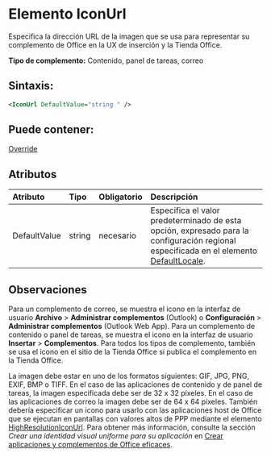 
# <a name="iconurl-element"></a>Elemento IconUrl
Especifica la dirección URL de la imagen que se usa para representar su complemento de Office en la UX de inserción y la Tienda Office.

 **Tipo de complemento:** Contenido, panel de tareas, correo


## <a name="syntax:"></a>Sintaxis:


```XML
<IconUrl DefaultValue="string " />
```


## <a name="can-contain:"></a>Puede contener:

[Override](../../reference/manifest/override.md)


## <a name="attributes"></a>Atributos



|**Atributo**|**Tipo**|**Obligatorio**|**Descripción**|
|:-----|:-----|:-----|:-----|
|DefaultValue|string|necesario|Especifica el valor predeterminado de esta opción, expresado para la configuración regional especificada en el elemento [DefaultLocale](../../reference/manifest/defaultlocale.md).|

## <a name="remarks"></a>Observaciones

Para un complemento de correo, se muestra el icono en la interfaz de usuario **Archivo**  >  **Administrar complementos** (Outlook) o **Configuración**  >  **Administrar complementos** (Outlook Web App). Para un complemento de contenido o panel de tareas, se muestra el icono en la interfaz de usuario **Insertar**  >  **Complementos**. Para todos los tipos de complemento, también se usa el icono en el sitio de la Tienda Office si publica el complemento en la Tienda Office.

La imagen debe estar en uno de los formatos siguientes: GIF, JPG, PNG, EXIF, BMP o TIFF. En el caso de las aplicaciones de contenido y de panel de tareas, la imagen especificada debe ser de 32 x 32 píxeles. En el caso de las aplicaciones de correo la imagen debe ser de 64 x 64 píxeles. También debería especificar un icono para usarlo con las aplicaciones host de Office que se ejecutan en pantallas con valores altos de PPP mediante el elemento [HighResolutionIconUrl](../../reference/manifest/highresolutioniconurl.md). Para obtener más información, consulte la sección _Crear una identidad visual uniforme para su aplicación_ en [Crear aplicaciones y complementos de Office eficaces](http://msdn.microsoft.com/library/c66a6e6b-2e96-458f-8f8c-2a499fe942c9%28Office.15%29.aspx).

